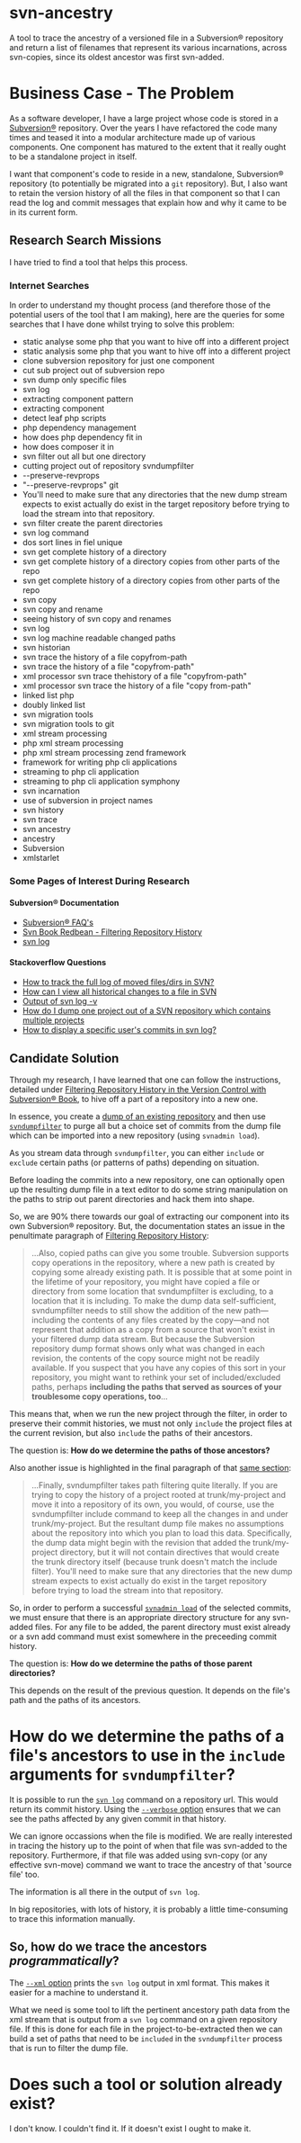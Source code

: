 # svn-ancestry
A tool to trace the ancestry of a versioned file in a Subversion® repository and return a list of filenames that represent its various incarnations, across svn-copies, since its oldest ancestor was first svn-added.

# Business Case - The Problem

As a software developer, I have a large project whose code is stored in a [Subversion®](https://subversion.apache.org/) repository. Over the years I have refactored the code many times and teased it into a modular architecture made up of various components. One component has matured to the extent that it really ought to be a standalone project in itself. 

I want that component's code to reside in a new, standalone, Subversion® repository (to potentially be migrated into a `git` repository). But, I also want to retain the version history of all the files in that component so that I can read the log and commit messages that explain how and why it came to be in its current form.

## Research Search Missions

I have tried to find a tool that helps this process. 

### Internet Searches 

In order to understand my thought process (and therefore those of the potential users of the tool that I am making), here are the queries for some searches that I have done whilst trying to solve this problem:

* static analyse some php that you want to hive off into a different project 
* static analysis some php that you want to hive off into a different project
* clone subversion repository for just one component 
* cut sub project out of subversion repo
* svn dump only specific files
* svn log
* extracting component pattern 
* extracting component
* detect leaf php scripts
* php dependency management
* how does php dependency fit in 
* how does composer it in
* svn filter out all but one directory
* cutting project out of repository svndumpfilter 
* --preserve-revprops 
* "--preserve-revprops" git 
* You'll need to make sure that any directories that the new dump stream expects to exist actually do exist in the target repository before trying to load the stream into that repository. 
* svn filter create the parent directories 
* svn log command
* dos sort lines in fiel unique 
* svn get complete history of a directory
* svn get complete history of a directory copies from other parts of the repo
* svn get complete history of a directory copies from other parts of the repo 
* svn copy
* svn copy and rename
* seeing history of svn copy and renames
* svn log 
* svn log machine readable changed paths 
* svn historian
* svn trace the history of a file copyfrom-path
* svn trace the history of a file "copyfrom-path"
* xml processor svn trace thehistory of a file "copyfrom-path"
* xml processor svn trace the history of a file "copy from-path"
* linked list php
* doubly linked list 
* svn migration tools 
* svn migration tools to git 
* xml stream processing
* php xml stream processing 
* php xml stream processing zend framework
* framework for writing php cli applications 
* streaming to php cli application
* streaming to php cli application symphony
* svn incarnation
* use of subversion in project names
* svn history
* svn trace 
* svn ancestry 
* ancestry
* Subversion
* xmlstarlet
 
### Some Pages of Interest During Research

#### Subversion® Documentation

* [Subversion® FAQ's](https://subversion.apache.org/faq.html)
* [Svn Book Redbean - Filtering Repository History](http://svnbook.red-bean.com/en/1.8/svn.reposadmin.maint.html#svn.reposadmin.maint.filtering)
* [svn log](http://svnbook.red-bean.com/en/1.7/svn.ref.svn.c.log.html)
 
#### Stackoverflow Questions

* [How to track the full log of moved files/dirs in SVN? ](http://stackoverflow.com/questions/5202952/how-to-track-the-full-log-of-moved-files-dirs-in-svn/5209310)
* [How can I view all historical changes to a file in SVN](http://stackoverflow.com/questions/282802/how-can-i-view-all-historical-changes-to-a-file-in-svn)
* [Output of svn log -v](http://stackoverflow.com/questions/4729921/output-of-svn-log-v) 
* [How do I dump one project out of a SVN repository which contains multiple projects](http://stackoverflow.com/questions/337024/how-do-i-dump-one-project-out-of-a-svn-repository-which-contains-multiple-projec)
* [How to display a specific user's commits in svn log?](http://stackoverflow.com/questions/4499910/how-to-display-a-specific-users-commits-in-svn-log)

## Candidate Solution

Through my research, I have learned that one can follow the instructions, detailed under [Filtering Repository History in the Version Control with Subversion® Book](http://svnbook.red-bean.com/en/1.8/svn.reposadmin.maint.html#svn.reposadmin.maint.filtering), to hive off a part of a repository into a new one. 

In essence, you create a [dump of an existing repository](http://svnbook.red-bean.com/en/1.7/svn.ref.svnadmin.c.dump.html) and then use [`svndumpfilter`](http://svnbook.red-bean.com/en/1.7/svn.ref.svndumpfilter.html) to purge all but a choice set of commits from the dump file which can be imported into a new repository (using `svnadmin load`). 

As you stream data through `svndumpfilter`, you can either `include` or `exclude` certain paths (or patterns of paths) depending on situation. 

Before loading the commits into a new repository, one can optionally open up the resulting dump file in a text editor to do some string manipulation on the paths to strip out parent directories and hack them into shape.

So, we are 90% there towards our goal of extracting our component into its own Subversion® repository. But, the documentation states an issue in the penultimate paragraph of [Filtering Repository History](http://svnbook.red-bean.com/en/1.8/svn.reposadmin.maint.html#svn.reposadmin.maint.filtering):

> ...Also, copied paths can give you some trouble. Subversion supports copy operations in the repository, where a new path is created by copying some already existing path. It is possible that at some point in the lifetime of your repository, you might have copied a file or directory from some location that svndumpfilter is excluding, to a location that it is including. To make the dump data self-sufficient, svndumpfilter needs to still show the addition of the new path—including the contents of any files created by the copy—and not represent that addition as a copy from a source that won't exist in your filtered dump data stream. But because the Subversion repository dump format shows only what was changed in each revision, the contents of the copy source might not be readily available. If you suspect that you have any copies of this sort in your repository, you might want to rethink your set of included/excluded paths, perhaps **including the paths that served as sources of your troublesome copy operations, too**...

This means that, when we run the new project through the filter, in order to preserve their commit histories, we must not only `include` the project files at the current revision, but also `include` the paths of their ancestors. 

The question is: **How do we determine the paths of those ancestors?**

Also another issue is highlighted in the final paragraph of that [same section](http://svnbook.red-bean.com/en/1.8/svn.reposadmin.maint.html#svn.reposadmin.maint.filtering):

> ...Finally, svndumpfilter takes path filtering quite literally. If you are trying to copy the history of a project rooted at trunk/my-project and move it into a repository of its own, you would, of course, use the svndumpfilter include command to keep all the changes in and under trunk/my-project. But the resultant dump file makes no assumptions about the repository into which you plan to load this data. Specifically, the dump data might begin with the revision that added the trunk/my-project directory, but it will not contain directives that would create the trunk directory itself (because trunk doesn't match the include filter). You'll need to make sure that any directories that the new dump stream expects to exist actually do exist in the target repository before trying to load the stream into that repository.

So, in order to perform a successful [`svnadmin load`](http://svnbook.red-bean.com/en/1.7/svn.ref.svnadmin.c.load.html) of the selected commits, we must ensure that there is an appropriate directory structure for any svn-added files. For any file to be added, the parent directory must exist already or a svn add command must exist somewhere in the preceeding commit history.

The question is: **How do we determine the paths of those parent directories?**

This depends on the result of the previous question. It depends on the file's path and the paths of its ancestors.

# How do we determine the paths of a file's ancestors to use in the `include` arguments for `svndumpfilter`?

It is possible to run the [`svn log`](http://svnbook.red-bean.com/en/1.7/svn.ref.svn.c.log.html) command on a repository url. This would return its commit history. Using the [`--verbose` option](http://svnbook.red-bean.com/en/1.7/svn.ref.svn.html#svn.ref.svn.sw.verbose) ensures that we can see the paths affected by any given commit in that history.

We can ignore occassions when the file is modified. We are really interested in tracing the history up to the point of when that file was svn-added to the repository. Furthermore, if that file was added using svn-copy (or any effective svn-move) command we want to trace the ancestry of that 'source file' too.

The information is all there in the output of `svn log`. 

In big repositories, with lots of history, it is probably a little time-consuming to trace this information manually. 

## So, how do we trace the ancestors *programmatically*?

The [`--xml` option](http://svnbook.red-bean.com/en/1.7/svn.ref.svn.html#svn.ref.svn.sw.xml) prints the `svn log` output in xml format. This makes it easier for a machine to understand it.

What we need is some tool to lift the pertinent ancestory path data from the xml stream that is output from a `svn log` command on a given repository file. If this is done for each file in the project-to-be-extracted then we can build a set of paths that need to be `included` in the `svndumpfilter` process that is run to filter the dump file.

# Does such a tool or solution already exist?

I don't know. I couldn't find it. If it doesn't exist I ought to make it.



